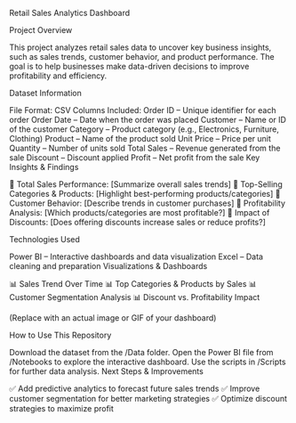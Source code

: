 Retail Sales Analytics Dashboard

Project Overview

This project analyzes retail sales data to uncover key business insights, such as sales trends, customer behavior, and product performance. The goal is to help businesses make data-driven decisions to improve profitability and efficiency.

Dataset Information

File Format: CSV
Columns Included:
Order ID – Unique identifier for each order
Order Date – Date when the order was placed
Customer – Name or ID of the customer
Category – Product category (e.g., Electronics, Furniture, Clothing)
Product – Name of the product sold
Unit Price – Price per unit
Quantity – Number of units sold
Total Sales – Revenue generated from the sale
Discount – Discount applied
Profit – Net profit from the sale
Key Insights & Findings

📌 Total Sales Performance: [Summarize overall sales trends]
📌 Top-Selling Categories & Products: [Highlight best-performing products/categories]
📌 Customer Behavior: [Describe trends in customer purchases]
📌 Profitability Analysis: [Which products/categories are most profitable?]
📌 Impact of Discounts: [Does offering discounts increase sales or reduce profits?]

Technologies Used

Power BI – Interactive dashboards and data visualization
Excel – Data cleaning and preparation
Visualizations & Dashboards

📊 Sales Trend Over Time
📊 Top Categories & Products by Sales
📊 Customer Segmentation Analysis
📊 Discount vs. Profitability Impact

(Replace with an actual image or GIF of your dashboard)

How to Use This Repository

Download the dataset from the /Data folder.
Open the Power BI file from /Notebooks to explore the interactive dashboard.
Use the scripts in /Scripts for further data analysis.
Next Steps & Improvements

✅ Add predictive analytics to forecast future sales trends
✅ Improve customer segmentation for better marketing strategies
✅ Optimize discount strategies to maximize profit


